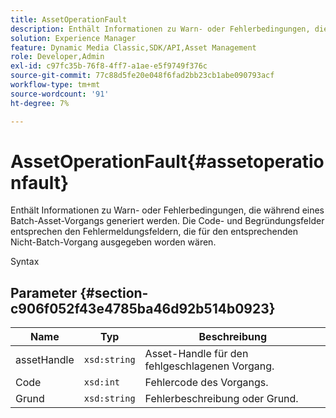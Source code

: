 ```yaml
---
title: AssetOperationFault
description: Enthält Informationen zu Warn- oder Fehlerbedingungen, die während eines Batch-Asset-Vorgangs generiert werden. Die Code- und Begründungsfelder entsprechen den Fehlermeldungsfeldern, die für den entsprechenden Nicht-Batch-Vorgang ausgegeben worden wären.
solution: Experience Manager
feature: Dynamic Media Classic,SDK/API,Asset Management
role: Developer,Admin
exl-id: c97fc35b-76f8-4ff7-a1ae-e5f9749f376c
source-git-commit: 77c88d5fe20e048f6fad2bb23cb1abe090793acf
workflow-type: tm+mt
source-wordcount: '91'
ht-degree: 7%

---
```


# AssetOperationFault{#assetoperationfault}

Enthält Informationen zu Warn- oder Fehlerbedingungen, die während eines Batch-Asset-Vorgangs generiert werden. Die Code- und Begründungsfelder entsprechen den Fehlermeldungsfeldern, die für den entsprechenden Nicht-Batch-Vorgang ausgegeben worden wären.

Syntax

## Parameter {#section-c906f052f43e4785ba46d92b514b0923}

| Name | Typ | Beschreibung |
|---|---|---|
| assetHandle | `xsd:string` | Asset-Handle für den fehlgeschlagenen Vorgang. |
| Code | `xsd:int` | Fehlercode des Vorgangs. |
| Grund | `xsd:string` | Fehlerbeschreibung oder Grund. |
